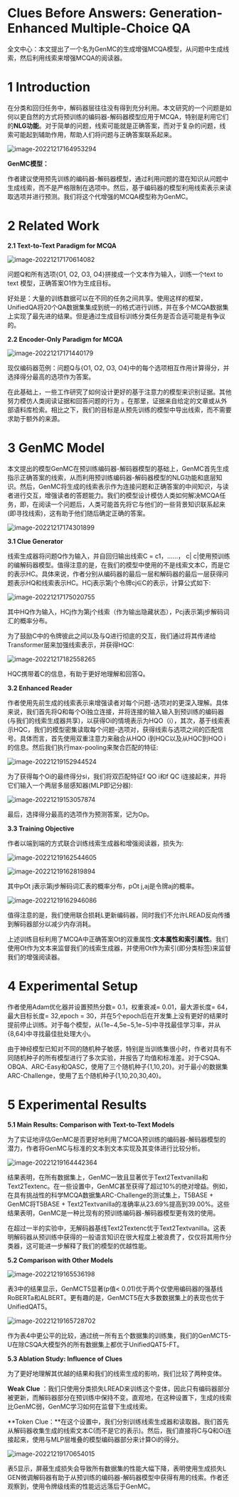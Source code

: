 # Clues Before Answers: Generation-Enhanced Multiple-Choice QA

全文中心：本文提出了一个名为GenMC的生成增强MCQA模型，从问题中生成线索，然后利用线索来增强MCQA的阅读器。

# 1 Introduction

在分类和回归任务中，解码器层往往没有得到充分利用。本文研究的一个问题是如何以更自然的方式将预训练的编码器-解码器模型应用于MCQA，特别是利用它们的**NLG功能**。对于简单的问题，线索可能就是正确答案，而对于复杂的问题，线索可能起到辅助作用，帮助人们将问题与正确答案联系起来。

![image-20221217164953294](C:\Users\admin\AppData\Roaming\Typora\typora-user-images\image-20221217164953294.png)

**GenMC模型：**

作者建议使用预先训练的编码器-解码器模型，通过利用问题的潜在知识从问题中生成线索，而不是严格限制在选项中。然后，基于编码器的模型利用线索表示来读取选项并进行预测。我们将这个代增强的MCQA模型称为GenMC。

# 2 Related Work

**2.1 Text-to-Text Paradigm for MCQA**

![image-20221217170614082](C:\Users\admin\AppData\Roaming\Typora\typora-user-images\image-20221217170614082.png)

问题Q和所有选项{O1, O2, O3, O4}拼接成一个文本作为输入，训练一个text to text 模型，正确答案O1作为生成目标。

好处是：大量的训练数据可以在不同的任务之间共享。使用这样的框架，UnifiedQA将20个QA数据集集成到统一的格式进行训练，并在多个MCQA数据集上实现了最先进的结果。但是通过生成目标训练分类任务是否合适可能是有争议的。

**2.2 Encoder-Only Paradigm for MCQA**

![image-20221217171440179](C:\Users\admin\AppData\Roaming\Typora\typora-user-images\image-20221217171440179.png)

现仅编码器范例：问题Q与{O1, O2, O3, O4}中的每个选项相互作用计算得分，并选择得分最高的选项作为答案。

在此基础上，一些工作研究了如何设计更好的基于注意力的模型来识别证据。其他努力模仿人类阅读证据和回答问题的行为 。在那里，证据来自给定的文章或从外部语料库检索。相比之下，我们的目标是从预先训练的模型中导出线索，而不需要求助于额外的来源。

# **3 GenMC Model**

本文提出的模型GenMC在预训练编码器-解码器模型的基础上，GenMC首先生成指示正确答案的线索，从而利用预训练编码器-解码器模型的NLG功能和底层知识。然后，GenMC将生成的线索表示作为连接问题和正确答案的中间知识，与读者进行交互，增强读者的答题能力。我们的模型设计模仿人类如何解决MCQA任务，即，在阅读一个问题后，人类可能首先将它与他们的一些背景知识联系起来(即寻找线索)，这有助于他们随后确定正确的答案。

![image-20221217174301899](C:\Users\admin\AppData\Roaming\Typora\typora-user-images\image-20221217174301899.png)

**3.1 Clue Generator**

线索生成器将问题Q作为输入，并自回归输出线索C = c1，……， c| c|使用预训练的编解码器模型。值得注意的是，在我们的模型中使用的不是线索文本C，而是它的表示HC。具体来说，作者分别从编码器的最后一层和解码器的最后一层获得问题表示HQ和线索表示HC。HCj表示第j个令牌cj∈C的表示，计算公式如下:

![image-20221217175020755](C:\Users\admin\AppData\Roaming\Typora\typora-user-images\image-20221217175020755.png)

其中HQ作为输入，HCj作为第j个线索（作为输出隐藏状态），Pcj表示第j步解码词汇的概率分布。

为了鼓励C中的令牌彼此之间以及与Q进行彻底的交互，我们通过将其传递给Transformer层来加强线索表示，并获得HQC:

![image-20221217182558265](C:\Users\admin\AppData\Roaming\Typora\typora-user-images\image-20221217182558265.png)

HQC携带着C的信息，有助于更好地理解和回答Q。

**3.2 Enhanced Reader**

作者使用先前生成的线索表示来增强读者对每个问题-选项对的更深入理解。具体来说，我们首先将Q和每个Oi独立连接，并将连接的输入输入到预训练的编码器(与我们的线索生成器共享)，以获得Oi的情境表示为HQO（i），其次，基于线索表示HQC，我们的模型密集读取每个问题-选项对，获得线索与选项之间的匹配信号。具体而言，首先使用双重注意力来融合从HQO i到HQC以及从HQC到HQO i的信息。然后我们执行max-pooling来聚合匹配的特征:

![image-20221219152944524](C:\Users\admin\AppData\Roaming\Typora\typora-user-images\image-20221219152944524.png)

为了获得每个Oi的最终得分si，我们将双匹配特征f QO i和f QC i连接起来，并将它们输入一个两层多层感知器(MLP即记分器):

![image-20221219153057874](C:\Users\admin\AppData\Roaming\Typora\typora-user-images\image-20221219153057874.png)

最后，选择得分最高的选项作为预测答案，记为Op。

**3.3 Training Objective**

作者以端到端的方式联合训练线索生成器和增强阅读器，损失为:

![image-20221219162544605](C:\Users\admin\AppData\Roaming\Typora\typora-user-images\image-20221219162544605.png)

![image-20221219162819894](C:\Users\admin\AppData\Roaming\Typora\typora-user-images\image-20221219162819894.png)

其中pOt j表示第j步解码词汇表的概率分布，pOt j,aj是令牌aj的概率。

![image-20221219162946086](C:\Users\admin\AppData\Roaming\Typora\typora-user-images\image-20221219162946086.png)

值得注意的是，我们使用联合损耗L更新编码器，同时我们不允许LREAD反向传播到解码器部分以减少内存消耗。

上述训练目标利用了MCQA中正确答案Ot的双重属性:**文本属性和索引属性**。我们使用Ot作为文本来监督我们的线索生成器，并使用Ot作为索引(即分类标签)来监督我们的增强阅读器。

# **4 Experimental Setup**

作者使用Adam优化器并设置预热分数= 0.1，权重衰减= 0.01，最大源长度= 64，最大目标长度= 32,epoch = 30，并在5个epoch后在开发集上没有更好的结果时提前停止训练。对于每个模型，从{1e−4,5e−5,1e−5}中寻找最佳学习率，并从{8,64}中寻找最佳批处理大小。

由于神经模型已知对不同的随机种子敏感，特别是当训练集很小时，作者对具有不同随机种子的所有模型进行了多次实验，并报告了均值和标准差。对于CSQA、OBQA、ARC-Easy和QASC，使用了三个随机种子{1,10,20}。对于最小的数据集ARC-Challenge，使用了五个随机种子{1,10,20,30,40}。

# 5 Experimental Results

**5.1 Main Results: Comparison with Text-to-Text Models**

为了实证地评估GenMC是否更好地利用了MCQA预训练的编码器-解码器模型的潜力，作者将GenMC与标准的文本到文本实现及其变体进行比较分析。

<img src="C:\Users\admin\AppData\Roaming\Typora\typora-user-images\image-20221219164442364.png" alt="image-20221219164442364"  />

结果表明，在所有数据集上，GenMC一致且显著优于Text2Textvanilla和Text2Textenc。在一些设置中，GenMC甚至获得了超过10%的绝对增益。例如，在具有挑战性的科学MCQA数据集ARC-Challenge的测试集上，T5BASE + GenMC将T5BASE + Text2Textvanilla的准确率从23.69%提高到39.00%。这些结果表明，GenMC是一种比现有的预训练编码器-解码器模型更有效的使用。

在超过一半的实验中，无解码器基线Text2Textenc优于Text2Textvanilla。这表明解码器从预训练中获得的一般语言知识在很大程度上被浪费了，仅仅将其用作分类器，这可能进一步解释了我们的模型的优越性能。

**5.2 Comparison with Other Models**

![image-20221219165536198](C:\Users\admin\AppData\Roaming\Typora\typora-user-images\image-20221219165536198.png)

表3中的结果显示，GenMCT5显著(p值< 0.01)优于两个仅使用编码器的强基线RoBERTa和ALBERT。更有趣的是，GenMCT5在大多数数据集上的表现也优于UnifiedQAT5。

![image-20221219165728702](C:\Users\admin\AppData\Roaming\Typora\typora-user-images\image-20221219165728702.png)

作为表4中更公平的比较，通过统一所有五个数据集的训练集，我们的GenMCT5-U在除CSQA大模型外的所有数据集上都优于UnifiedQAT5-FT。

**5.3 Ablation Study: Influence of Clues**

为了更好地理解其优越的结果和我们的线索生成的影响，我们比较了两种变体。

**Weak Clue** ：我们只使用分类损失LREAD来训练这个变体，因此只有编码器部分被更新，而解码器部分在预训练中保持不变。直观地，在这种设置下，生成的线索比GenMC弱，GenMC学习如何在监督下生成线索。

**Token Clue：**在这个设置中，我们分别训练线索生成器和读取器。我们首先从解码器收集生成的线索文本C(而不是它的表示)。然后，我们直接将C与Q和Oi连接起来，使用与MLP层堆叠的模型编码器部分来计算Oi的得分。

![image-20221219170654015](C:\Users\admin\AppData\Roaming\Typora\typora-user-images\image-20221219170654015.png)

表5显示，屏蔽生成损失会导致所有数据集的性能大幅下降，表明使用生成损失L GEN微调解码器有助于从预训练的编码器-解码器模型中获得有用的线索。作者还观察到，使用令牌级线索的性能远远落后于GenMC。

